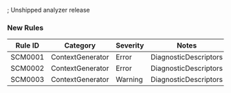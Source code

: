 ﻿; Unshipped analyzer release

### New Rules

Rule ID | Category | Severity | Notes
--------|----------|----------|-------
SCM0001 | ContextGenerator | Error | DiagnosticDescriptors
SCM0002 | ContextGenerator | Error | DiagnosticDescriptors
SCM0003 | ContextGenerator | Warning | DiagnosticDescriptors
